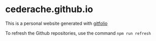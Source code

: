 # cederache.github.io

This is a personal website generated with [gitfolio](https://github.com/imfunniee/gitfolio)

To refresh the Github repositories, use the command `npm run refresh`
